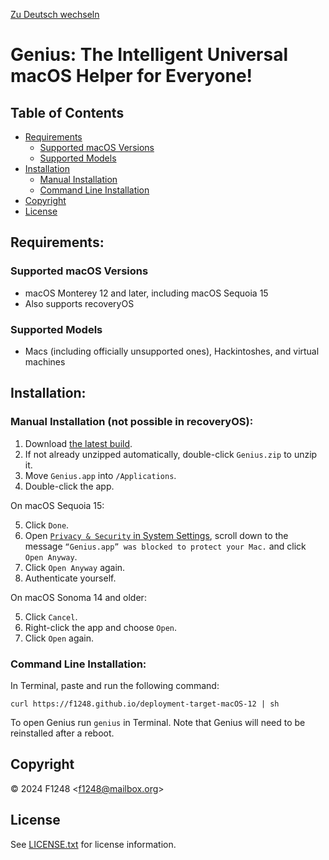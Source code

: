 [Zu Deutsch wechseln](README_DE.md)

# Genius: The Intelligent Universal macOS Helper for Everyone!

## Table of Contents

- [Requirements](#requirements)
	- [Supported macOS Versions](#supported-macos-versions)
	- [Supported Models](#supported-models)
- [Installation](#installation)
	- [Manual Installation](#manual-installation-not-possible-in-recoveryos)
	- [Command Line Installation](#command-line-installation)
- [Copyright](#copyright)
- [License](#license)

## Requirements:

### Supported macOS Versions

- macOS Monterey 12 and later, including macOS Sequoia 15
- Also supports recoveryOS

### Supported Models

- Macs (including officially unsupported ones), Hackintoshes, and virtual machines

## Installation:

### Manual Installation (not possible in recoveryOS):

1. Download [the latest build](https://nightly.link/F1248/Genius/workflows/Build-Genius/deployment-target-macOS-12/Genius.zip).
2. If not already unzipped automatically, double-click `Genius.zip` to unzip it.
3. Move `Genius.app` into `/Applications`.
4. Double-click the app.

On macOS Sequoia 15:

5. Click `Done`.
6. Open [`Privacy & Security` in System Settings](https://f1248.github.io/r?d=x-apple.systempreferences:com.apple.settings.PrivacySecurity.extension), scroll down to the message `“Genius.app” was blocked to protect your Mac.` and click `Open Anyway`.
7. Click `Open Anyway` again.
8. Authenticate yourself.

On macOS Sonoma 14 and older:

5. Click `Cancel`.
6. Right-click the app and choose `Open`.
7. Click `Open` again.

### Command Line Installation:

In Terminal, paste and run the following command:

```
curl https://f1248.github.io/deployment-target-macOS-12 | sh
```

To open Genius run `genius` in Terminal.
Note that Genius will need to be reinstalled after a reboot.

## Copyright
© 2024 F1248 <[f1248@mailbox.org](mailto:f1248@mailbox.org)>

## License
See [LICENSE.txt](LICENSE.txt) for license information.
